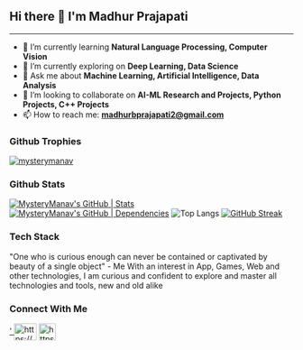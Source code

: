 ## Hi there 👋 I'm Madhur Prajapati
---

- 🌱 I’m currently learning **Natural Language Processing, Computer Vision**
- 🔭 I’m currently exploring on **Deep Learning, Data Science**
- 💬 Ask me about **Machine Learning, Artificial Intelligence, Data Analysis**
- 👯 I’m looking to collaborate on **AI-ML Research and Projects, Python Projects, C++ Projects**
- 📫 How to reach me: **madhurbprajapati2@gmail.com**

### Github Trophies
<a href="https://github.com/ryo-ma/github-profile-trophy"><img src="https://github-profile-trophy.vercel.app/?username=mysterymanav" alt="mysterymanav" /></a>

### Github Stats
[![MysteryManav's GitHub | Stats](https://stats.quira.sh/MysteryManav/github?theme=dark)](https://quira.sh?utm_source=widgets&utm_campaign=MysteryManav)
[![MysteryManav's GitHub | Dependencies](https://stats.quira.sh/MysteryManav/dependencies?theme=dark)](https://quira.sh?utm_source=widgets&utm_campaign=MysteryManav)
![Top Langs](https://github-readme-stats.vercel.app/api/top-langs/?username=MysteryManav&langs_count=8)
[![GitHub Streak](https://streak-stats.demolab.com/?user=MysteryManav&theme=radical)](https://git.io/streak-stats)

### Tech Stack
"One who is curious enough can never be contained or captivated by beauty of a single object" - Me
With an interest in App, Games, Web and other technologies, I am curious and confident to explore and master all technologies and tools, new and old alike

### Connect With Me
<p align="left">
<a href="https://www.linkedin.com/in/madhur-prajapati-228b2a220/" target="_blank">'
<img align="center" src="https://cdn-icons-png.flaticon.com/512/174/174857.png" alt="https://www.linkedin.com/in/madhur-prajapati-228b2a220/" height="30" width="40" /></a>
<a href="https://twitter.com/notRealZero" target="_blank">
<img align="center" src="https://cdn-icons-png.flaticon.com/512/733/733579.png" alt="https://twitter.com/notRealZero" height="30" width="30" />
</a>
</p>

<!--
**MysteryManav/MysteryManav** is a ✨ _special_ ✨ repository because its `README.md` (this file) appears on your GitHub profile.

Here are some ideas to get you started:

- 🤔 I’m looking for help with ...
- 😄 Pronouns: ...
- ⚡ Fun fact: ...
-->
